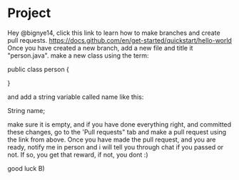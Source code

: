 # Project
Hey @bignye14, click this link to learn how to make branches and create pull requests. https://docs.github.com/en/get-started/quickstart/hello-world
Once you have created a new branch, add a new file and title it "person.java". make a new class using the term:

public class person {

}

and add a string variable called name like this:

String name;

make sure it is empty, and if you have done everything right, and committed these changes, go to the 'Pull requests" tab and make a pull request using the link from above. Once you have made the pull request, and you are ready, notify me in person and i will tell you through chat if you passed or not. If so, you get that reward, if not, you dont :)

good luck B)
